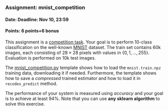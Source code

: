### Assignment: mnist_competition
#### Date: Deadline: Nov 10, 23:59
#### Points: 6 points+6 bonus

This assignment is a [competition task](#competitions). Your goal
is to perform 10-class classification on the well-known
[MNIST](http://yann.lecun.com/exdb/mnist/) dataset.
The train set contains 60k images, each consisting of $28×28$ pixels with values
in $\{0, 1, …, 255\}$. Evaluation is performed on 10k test images.

The [mnist_competition.py](https://github.com/ufal/npfl129/tree/past-1920/labs/03/mnist_competition.py)
template shows how to load the `mnist.train.npz` training data, downloading it
if needed. Furthermore, the template shows how to save a _compressed_ trained
estimator and how to load it in `recodex_predict` method.

The performance of your system is measured using _accuracy_ and your goal is to
achieve at least 94%. Note that you can use **any sklearn algorithm** to solve
this exercise.
